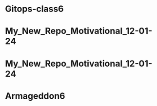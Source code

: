 # Gitops-class6
# My_New_Repo_Motivational_12-01-24
# My_New_Repo_Motivational_12-01-24
# Armageddon6
